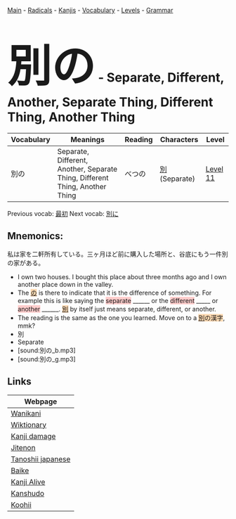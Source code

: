 <style> bigfont {font-size: 100px}</style>
[Main](../README.md) -
[Radicals](../radicals.md) -
[Kanjis](../kanjis.md) -
[Vocabulary](../vocabulary.md) -
[Levels](../levels.md) -
[Grammar](../grammar.md)
# <bigfont> 別の</bigfont> - Separate, Different, Another, Separate Thing, Different Thing, Another Thing 

| Vocabulary | Meanings | Reading | Characters | Level |
| --- | --- | --- | --- | --- |
| 別の | Separate, Different, Another, Separate Thing, Different Thing, Another Thing | べつの |  [別](../kanjis/別.md) (Separate) | [Level 11](../levels/wk_level11.md) |

Previous vocab: [最初](最初.md) Next vocab: [別に](別に.md) 

## Mnemonics:
私は家を二軒所有している。三ヶ月ほど前に購入した場所と、谷底にもう一件別の家がある。
* I own two houses. I bought this place about three months ago and I own another place down in the valley.
* The <span style="background-color:#fed8b1"> [の](https://jisho.org/search/の)</span> is there to indicate that it is the difference of something. For example this is like saying the <span style="background-color:#ffcccb"> separate</span> ______ or the <span style="background-color:#ffcccb"> different</span> _____ or <span style="background-color:#ffcccb"> another</span> ______. <span style="background-color:#fed8b1"> [別](https://jisho.org/search/別)</span> by itself just means separate, different, or another.
* The reading is the same as the one you learned. Move on to a <span style="background-color:#fed8b1"> [別](https://jisho.org/search/別)の漢字</span>, mmk?
* 別
* Separate
* [sound:別の_b.mp3]
* [sound:別の_g.mp3]


## Links 

| Webpage |
| --- |
| [Wanikani          ](https://www.wanikani.com/kanji/別の) |
| [Wiktionary        ](https://en.wiktionary.org/wiki/別の) |
| [Kanji damage      ](http://www.kanjidamage.com/kanji/search?utf8=✓&q=別の) |
| [Jitenon           ](https://jitenon.com/kanji/別の) |
| [Tanoshii japanese ](https://www.tanoshiijapanese.com/dictionary/kanji.cfm?k=別の) |
| [Baike             ](https://baike.baidu.com/item/別の) |
| [Kanji Alive       ](https://app.kanjialive.com/別の) |
| [Kanshudo          ](https://www.kanshudo.com/searchmn?q=別の) |
| [Koohii            ](https://kanji.koohii.com/study/kanji/別の) |
